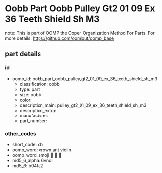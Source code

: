 # Oobb Part Oobb Pulley Gt2 01 09 Ex 36 Teeth Shield Sh M3  

note: This is part of OOMP the Oopen Organization Method For Parts. For more details: https://github.com/oomlout/oomp_base

##  part details





### id
* oomp_id: oobb_part_oobb_pulley_gt2_01_09_ex_36_teeth_shield_sh_m3
  * classification: oobb
  * type: part
  * size: oobb
  * color: 
  * description_main: pulley_gt2_01_09_ex_36_teeth_shield_sh_m3
  * description_extra: 
  * manufacturer: 
  * part_number: 

### other_codes
* short_code: ob
* oomp_word: crown ant violin
* oomp_word_emoji :crown: :ant: :violin:
* md5_6_alpha: 6vnoi
* md5_6: b04fa2
